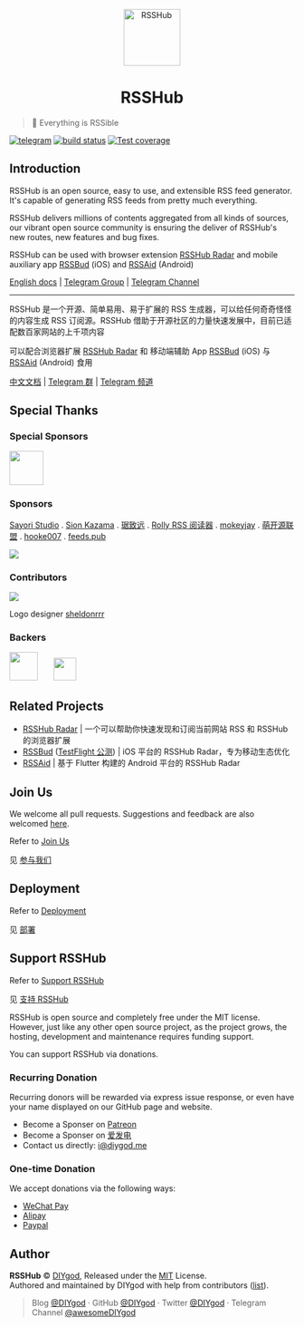 <p align="center">
<img src="https://i.loli.net/2019/04/23/5cbeb7e41414c.png" alt="RSSHub" width="100">
</p>
<h1 align="center">RSSHub</h1>

> 🍰 Everything is RSSible

[![telegram](https://img.shields.io/badge/chat-telegram-brightgreen.svg?style=flat-square)](https://t.me/rsshub)
[![build status](https://img.shields.io/travis/DIYgod/RSSHub/master.svg?style=flat-square)](https://travis-ci.org/DIYgod/RSSHub)
[![Test coverage](https://img.shields.io/codecov/c/github/DIYgod/RSSHub.svg?style=flat-square)](https://codecov.io/github/DIYgod/RSSHub?branch=master)

## Introduction

RSSHub is an open source, easy to use, and extensible RSS feed generator. It's capable of generating RSS feeds from pretty much everything.

RSSHub delivers millions of contents aggregated from all kinds of sources, our vibrant open source community is ensuring the deliver of RSSHub's new routes, new features and bug fixes.

RSSHub can be used with browser extension [RSSHub Radar](https://github.com/DIYgod/RSSHub-Radar) and mobile auxiliary app [RSSBud](https://github.com/Cay-Zhang/RSSBud) (iOS) and [RSSAid](https://github.com/LeetaoGoooo/RSSAid) (Android)

[English docs](https://docs.rsshub.app/en) | [Telegram Group](https://t.me/rsshub) | [Telegram Channel](https://t.me/awesomeRSSHub)

---

RSSHub 是一个开源、简单易用、易于扩展的 RSS 生成器，可以给任何奇奇怪怪的内容生成 RSS 订阅源。RSSHub 借助于开源社区的力量快速发展中，目前已适配数百家网站的上千项内容

可以配合浏览器扩展 [RSSHub Radar](https://github.com/DIYgod/RSSHub-Radar) 和 移动端辅助 App [RSSBud](https://github.com/Cay-Zhang/RSSBud) (iOS) 与 [RSSAid](https://github.com/LeetaoGoooo/RSSAid) (Android) 食用

[中文文档](https://docs.rsshub.app) | [Telegram 群](https://t.me/rsshub) | [Telegram 频道](https://t.me/awesomeRSSHub)

## Special Thanks

### Special Sponsors

<div>
<a href="https://sa.net/" target="_blank"><img height="60px" src="https://i.imgur.com/3rM8nWI.png"></a>
</div>

### Sponsors

[Sayori Studio](https://t.me/SayoriStudio) . [Sion Kazama](https://blog.sion.moe) . [琚致远](https://www.shaoyaoju.org/) . [Rolly RSS 阅读器](https://www.coolapk.com/apk/239500) . [mokeyjay](https://www.mokeyjay.com/) . [萌开源联盟](https://www.moeunion.com) . [hooke007](https://github.com/hooke007/MPV_lazy) . [feeds.pub](https://feeds.pub)

[![](https://opencollective.com/static/images/become_sponsor.svg)](https://docs.rsshub.app/en/support/)

### Contributors

[![](https://opencollective.com/RSSHub/contributors.svg?width=890)](https://github.com/DIYgod/RSSHub/graphs/contributors)

Logo designer [sheldonrrr](https://dribbble.com/sheldonrrr)

### Backers

<a href="https://www.cloudflare.com" target="_blank"><img height="50px" src="https://i.imgur.com/7Ph27Fq.png"></a>&nbsp;&nbsp;&nbsp;&nbsp;&nbsp;&nbsp;&nbsp;<a href="https://www.netlify.com" target="_blank"><img height="40px" src="https://i.imgur.com/cU01915.png"></a>

## Related Projects

-   [RSSHub Radar](https://github.com/DIYgod/RSSHub-Radar) | 一个可以帮助你快速发现和订阅当前网站 RSS 和 RSSHub 的浏览器扩展
-   [RSSBud](https://github.com/Cay-Zhang/RSSBud) ([TestFlight 公测](https://testflight.apple.com/join/rjCVzzHP)) | iOS 平台的 RSSHub Radar，专为移动生态优化
-   [RSSAid](https://github.com/LeetaoGoooo/RSSAid)  | 基于 Flutter 构建的 Android 平台的 RSSHub Radar

## Join Us

We welcome all pull requests. Suggestions and feedback are also welcomed [here](https://github.com/DIYgod/RSSHub/issues).

Refer to [Join Us](https://docs.rsshub.app/en/joinus/)

见 [参与我们](https://docs.rsshub.app/joinus/)

## Deployment

Refer to [Deployment](https://docs.rsshub.app/en/install/)

见 [部署](https://docs.rsshub.app/install/)

## Support RSSHub

Refer to [Support RSSHub](https://docs.rsshub.app/en/support/)

见 [支持 RSSHub](https://docs.rsshub.app/support/)

RSSHub is open source and completely free under the MIT license. However, just like any other open source project, as the project grows, the hosting, development and maintenance requires funding support.

You can support RSSHub via donations.

### Recurring Donation

Recurring donors will be rewarded via express issue response, or even have your name displayed on our GitHub page and website.

-   Become a Sponser on [Patreon](https://www.patreon.com/DIYgod)
-   Become a Sponser on [爱发电](https://afdian.net/@diygod)
-   Contact us directly: i@diygod.me

### One-time Donation

We accept donations via the following ways:

-   [WeChat Pay](https://diygod.me/images/wx.jpg)
-   [Alipay](https://diygod.me/images/zfb.jpg)
-   [Paypal](https://www.paypal.me/DIYgod)

## Author

**RSSHub** © [DIYgod](https://github.com/DIYgod), Released under the [MIT](./LICENSE) License.<br>
Authored and maintained by DIYgod with help from contributors ([list](https://github.com/DIYgod/RSSHub/contributors)).

> Blog [@DIYgod](https://diygod.me) · GitHub [@DIYgod](https://github.com/DIYgod) · Twitter [@DIYgod](https://twitter.com/DIYgod) · Telegram Channel [@awesomeDIYgod](https://t.me/awesomeDIYgod)
